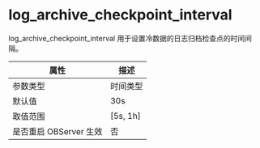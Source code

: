 log_archive_checkpoint_interval 
====================================================

log_archive_checkpoint_interval 用于设置冷数据的日志归档检查点的时间间隔。


|      **属性**      |   **描述**   |
|------------------|------------|
| 参数类型             | 时间类型       |
| 默认值              | 30s        |
| 取值范围             | \[5s, 1h\] |
| 是否重启 OBServer 生效 | 否          |


